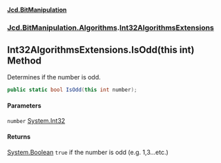 #### [Jcd.BitManipulation](index.md 'index')

### [Jcd.BitManipulation.Algorithms](Jcd.BitManipulation.Algorithms.md 'Jcd.BitManipulation.Algorithms').[Int32AlgorithmsExtensions](Jcd.BitManipulation.Algorithms.Int32AlgorithmsExtensions.md 'Jcd.BitManipulation.Algorithms.Int32AlgorithmsExtensions')

## Int32AlgorithmsExtensions.IsOdd(this int) Method

Determines if the number is odd.

```csharp
public static bool IsOdd(this int number);
```

#### Parameters

<a name='Jcd.BitManipulation.Algorithms.Int32AlgorithmsExtensions.IsOdd(thisint).number'></a>

`number` [System.Int32](https://docs.microsoft.com/en-us/dotnet/api/System.Int32 'System.Int32')

#### Returns

[System.Boolean](https://docs.microsoft.com/en-us/dotnet/api/System.Boolean 'System.Boolean')
`true` if the number is odd (e.g. 1,3...etc.)